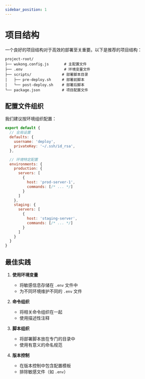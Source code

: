 ```yaml
---
sidebar_position: 1
---
```


# 项目结构

一个良好的项目结构对于高效的部署至关重要。以下是推荐的项目结构：

```
project-root/
├── wukong.config.js       # 主配置文件
├── .env                   # 环境变量文件
├── scripts/              # 部署脚本目录
│   ├── pre-deploy.sh     # 部署前脚本
│   └── post-deploy.sh    # 部署后脚本
└── package.json          # 项目配置文件
```

## 配置文件组织

我们建议按环境组织配置：

```javascript
export default {
  // 全局设置
  defaults: {
    username: 'deploy',
    privateKey: '~/.ssh/id_rsa',
  },

  // 环境特定配置
  environments: {
    production: {
      servers: [
        {
          host: 'prod-server-1',
          commands: [/* ... */]
        }
      ]
    },
    staging: {
      servers: [
        {
          host: 'staging-server',
          commands: [/* ... */]
        }
      ]
    }
  }
}
```

## 最佳实践

1. **使用环境变量**
   - 将敏感信息存储在 `.env` 文件中
   - 为不同环境维护不同的 `.env` 文件

2. **命令组织**
   - 将相关命令组织在一起
   - 使用描述性注释

3. **脚本组织**
   - 将部署脚本放在专门的目录中
   - 使用有意义的命名规范

4. **版本控制**
   - 在版本控制中包含配置模板
   - 排除敏感文件（如 `.env`）

